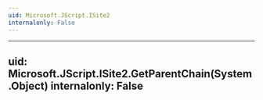 ```yaml
---
uid: Microsoft.JScript.ISite2
internalonly: False
---
```


---
uid: Microsoft.JScript.ISite2.GetParentChain(System.Object)
internalonly: False
---
